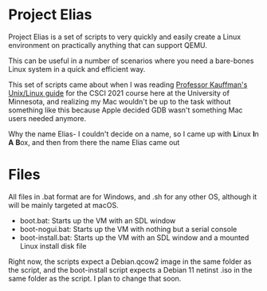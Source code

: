 # Project Elias

Project Elias is a set of scripts to very quickly and easily create a Linux environment on practically anything that can support QEMU.

This can be useful in a number of scenarios where you need a bare-bones Linux system in a quick and efficient way. 

This set of scripts came about when I was reading [Professor Kauffman's Unix/Linux guide](https://www-users.cse.umn.edu/~kauffman/tutorials/unix-environment.html#org5d0811f) for the CSCI 2021 course here at the University of Minnesota, and realizing my Mac wouldn't be up to the task without something like this because Apple decided GDB wasn't something Mac users needed anymore. 

Why the name Elias- I couldn't decide on a name, so I came up with **L**inux **I**n **A** **B**ox, and then from there the name Elias came out
# Files
All files in .bat format are for Windows, and .sh for any other OS, although it will be mainly targeted at macOS.

 - boot.bat: Starts up the VM with an SDL window
 - boot-nogui.bat: Starts up the VM with nothing but a serial console
 - boot-install.bat: Starts up the VM with an SDL window and a mounted Linux install disk file

Right now, the scripts expect a Debian.qcow2 image in the same folder as the script, and the boot-install script expects a Debian 11 netinst .iso in the same folder as the script. I plan to change that soon.

